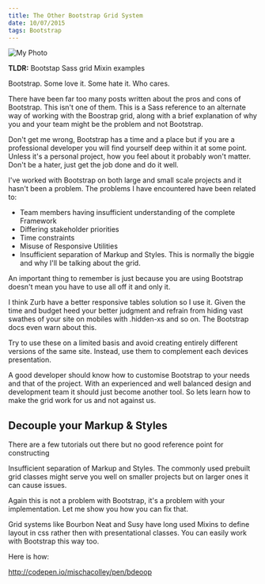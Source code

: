 ```yaml
---
title: The Other Bootstrap Grid System
date: 10/07/2015
tags: Bootstrap
---
```


![My Photo](/featured_image.jpg)

**TLDR:** Bootstap Sass grid Mixin examples

Bootstrap. Some love it. Some hate it. Who cares. 

There have been far too many posts written about the pros and cons of Bootstrap. This isn't one of them. This is a Sass reference to an alternate way of working with the Boostrap grid, along with a brief explanation of why you and your team might be the problem and not Bootstrap. 

Don't get me wrong, Bootstrap has a time and a place but if you are a professional developer you will find yourself deep within it at some point. Unless it's a personal project, how you feel about it probably won't matter. Don't be a hater, just get the job done and do it well. 

I've worked with Bootstrap on both large and small scale projects and it hasn't been a problem. The problems I have encountered have been related to:

- Team members having insufficient understanding of the complete Framework 
- Differing stakeholder priorities
- Time constraints 
- Misuse of Responsive Utilities
- Insufficient separation of Markup and Styles. This is normally the biggie and why I'll be talking about the grid.

An important thing to remember is just because you are using Bootstrap doesn't mean you have to use all off it and only it.

I think Zurb have a better responsive tables solution so I use it.
Given the time and budget heed your better judgment and refrain from hiding vast swathes of your site on mobiles with .hidden-xs and so on. The Bootstrap docs even warn about this.

Try to use these on a limited basis and avoid creating entirely different versions of the same site. Instead, use them to complement each devices presentation.

A good developer should know how to customise Bootstrap to your needs and that of the project. With an experienced and well balanced design and development team it should just become another tool. So lets learn how to make the grid work for us and not against us. 

## Decouple your Markup & Styles  

There are a few tutorials out there but no good reference point for constructing  

Insufficient separation of Markup and Styles. The commonly used prebuilt grid classes might serve you well on smaller projects but on larger ones it can cause issues.

Again this is not a problem with Bootstrap, it's a problem with your implementation. Let me show you how you can fix that.

Grid systems like Bourbon Neat and Susy have long used Mixins to define layout in css rather then with presentational classes. You can easily work with Bootstrap this way too.

Here is how:

http://codepen.io/mischacolley/pen/bdeoop
